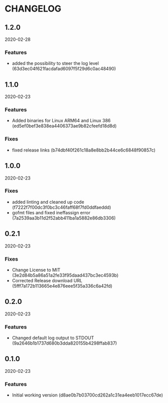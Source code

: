# CHANGELOG

<!--- next entry here -->

## 1.2.0
2020-02-28

### Features

- added the possibility to steer the log level (63d3ec04f621facdafad6097f5f29d6c0ac48490)

## 1.1.0
2020-02-23

### Features

- Added binaries for Linux ARM64 and Linux 386 (ed5ef0bef3e838ea4406373ae9b82cfeefd18d8d)

### Fixes

- fixed release links (b74dbf40f261c18a8e8bb2b44ce6c6848f90857c)

## 1.0.0
2020-02-23

### Fixes

- added linting and cleaned up code (f7222f7f00dc3f0bc3c46faff68f7fd0ddfaeddd)
- gofmt files and fixed ineffassign error (7a2539aa3b11d2f52abb411ba1a5882e86db3306)

## 0.2.1
2020-02-23

### Fixes

- Change License to MIT (3e2d84b5a86a51a2fe33f95daad437bc3ec4593b)
- Corrected Release download URL (5fff7a172b113665e4e876eee5f35a336c6a42fd)

## 0.2.0
2020-02-23

### Features

- Changed default log output to STDOUT (9a2646b1b1737d680b3dda820155b4298ffab837)

## 0.1.0
2020-02-23

### Features

- Initial working version (d8ae0b7b03700cd262a1c31ea4eeb1017ecc67de)
